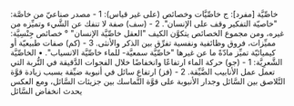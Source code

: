 خاصِّيَّة [مفرد]: ج خاصِّيَّات وخصائص (على غير قياس):
1 - مصدر صناعيّ من خاصَّة: "خاصيّة التفكير وقف على الإنسان".
2 - (سف) صفة لا تنفك عن الشَّيء وتميِّزه من غيره، ومن مجموع الخصائص يتكوَّن الكيف "العقل خاصِّيَّة الإنسان" ° ‌خصائص جِنْسِيَّة: مميِّزات، فروق وظائفية ونفسية تفرِّق بين الذكر والأنثى.
3 - (كم) صفات طبيعيّة أو كيميائيّة تميِّز مادّةً ما عن غيرها "خاصِّيَّة سمعيَّة- للماء خاصِّيَّة الانسياب".
• الخاصِّيَّة الشَّعرِيَّة:
1 - (جو) حركة الماء ارتفاعًا وانخفاضًا خلال الفجوات الدَّقيقة في التُّربة التي تعمل عمل الأنابيب الضَّيِّقة.
2 - (فز) ارتفاع سائل في أنبوبة ضيِّقة بسبب زيادة قوَّة التَّلاصق بين السَّائل وجدار الأنبوبة على قوَّة التَّماسك بين جزيئات السَّائل، ومع العكس يحدث انخفاض السَّائل